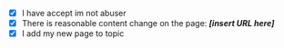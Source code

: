 - [x] I have accept im not abuser
- [x] There is reasonable content change on the page: ***[insert URL here]***
- [x] I add my new page to topic
